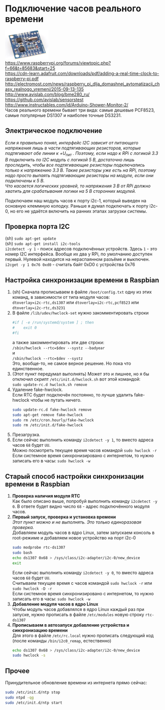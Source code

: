 # Подключение часов реального времени
![](/images/Tiny_RTC_DS1307_module.jpg "")  
https://www.raspberrypi.org/forums/viewtopic.php?f=66&t=85683&start=25  
https://cdn-learn.adafruit.com/downloads/pdf/adding-a-real-time-clock-to-raspberry-pi.pdf  
http://electromost.com/news/raspberry_pi_dlja_domashnej_avtomatizacii_chasy_realnogo_vremeni/2015-09-13-135  
http://www.avislab.com/blog/bme280_ru/  
https://github.com/avislab/sensorstest  
http://www.instructables.com/id/Arduino-Shower-Monitor-2/  
Часов реального времени бывает три вида: самые дешевые PCF8523, самые популярные DS1307 и наиболее точные DS3231.

## Электрическое подключение
_Если я правильно понял, интерфейс I2C зависит от питающего напряжения лишь в части подтягивающих резисторов, которые подтягивают обе линии к +U<sub>пит</sub> . Поэтому, если надо к RPi с логикой 3.3 В подключить по I2C модуль с логикой 5 В, достаточно лишь проследить, чтобы все подтягивающие резисторы подключались только к напряжению 3.3 В. Такие резисторы уже есть на RPi, поэтому надо просто выпаять подтягивающие резисторы на модуле, если они подключены к 5 В._  
_Что касается логических уровней, то напряжения 3 В от RPi должно хватить для срабатывания логики на 5 В сторонних модулей._  

Подключаем наш модуль часов к порту i2c-1, который выведен на основную клеммную колодку. Раньше я думал подключать к порту i2c-0, но его не удаётся включить на ранних этапах загрузки системы.

## Проверка порта I2C
(sh) `sudo apt-get update`  
(sh) `sudo apt-get install i2c-tools`  
`i2cdetect -y 1` - поиск адресов подключённых устройств. Здесь `1` - это номер I2C интерфейса. Вообще их два у RPi, по умолчанию доступен первый. Нулевой находится на нераспаянном разъёме и выключен.  
`i2cget -y 1 0x76 0xd0` - считать байт 0xD0 с устройства 0x76  

## Настройка синхронизации времени в Raspbian
1. (sh) Сначала прописываем в файле `/boot/config.txt` одну из этих команд, в зависимости от типа модуля часов:  
   `dtoverlay=i2c-rtc,ds1307` или `dtoverlay=i2c-rtc,pcf8523` или `dtoverlay=i2c-rtc,ds3231`  
2. В файле `/lib/udev/hwclock-set` нужно закомментировать строки  
   ```bash
   #if [ -e /run/systemd/system ] ; then
   #    exit 0
   #fi
   ```
   а также закомментировать эти две строки:  
   `/sbin/hwclock --rtc=$dev --systz --badyear`  
   и  
   `/sbin/hwclock --rtc=$dev --systz`  
   Это, вообще-то, не самое верное решение. Но пока что единственное.  
3. (Этот пункт передумал выполнять) Может это и лишнее, но я бы отключил скрипт `/etc/init.d/hwclock.sh` вот этой командой:  
   `sudo update-rc.d hwclock.sh remove`  
5. Удаление fake-hwclock.  
   Если RTC будет подключён постоянно, то лучше удалить fake-hwclock чтобы не путать ничего.
   ```bash
   sudo update-rc.d fake-hwclock remove
   sudo apt-get remove fake-hwclock
   sudo rm /etc/cron.hourly/fake-hwclock
   sudo rm /etc/init.d/fake-hwclock
   ```
6. Презагрузка.  
7. Если сейчас выполнить команду `i2cdetect -y 1`, то вместо адреса часов `68` будет `UU`.  
   Можно посмотреть текущее время часов командой `sudo hwclock -r`  
   Если системное время синхронизировано с интернетом, то нужно записать его в часы: `sudo hwclock -w`  

  

## Старый способ настройки синхронизации времени в Raspbian
1. **Проверка наличия модуля RTC**  
   Как было описано выше, попробуй выполнить команду `i2cdetect -y 0`. В ответе будет видно число `68` - адрес подключённого модуля часов.  
2. **Первый запуск, проверка и установка времени**  
   _Этот пункт можно и не выполнять. Это только единоразовая проверка._  
   Добавляем модуль часов в ядро Linux, затем запускаем консоль в root-режиме и добавляем новое устройство на порт i2c-0  
   ```bash
   sudo modprobe rtc-ds1307
   sudo bash
   echo ds1307 0x68 > /sys/class/i2c-adapter/i2c-0/new_device
   exit
   ```
   Если сейчас выполнить команду `i2cdetect -y 0`, то вместо адреса часов `68` будет `UU`.  
   Считываем текущее время с часов командой `sudo hwclock -r` или `sudo hwclock -D -r`  
   Если системное время синхронизировано с интернетом, то нужно записать его в часы: `sudo hwclock -w`  
3. **Добавление модуля часов в ядро Linux**  
   Чтобы модуль часов добавлялся в ядро Linux каждый раз при запуске, нужно прописать в файле `/etc/modules` новую строку `rtc-ds1307`  
4. **Прописываем в автозапуск добавление устройства и синхронизацию времени**  
   Для этого в файле `/etc/rc.local` нужно прописать следующий код (после команды `/bin/i2c0_remap`, естественно)  
   ```bash
   echo ds1307 0x68 > /sys/class/i2c-adapter/i2c-0/new_device
   sudo hwclock -s
   ```    

## Прочее
Принудительное обновление времени из интернета прямо сейчас:  
```bash
sudo /etc/init.d/ntp stop
sudo ntpd -qg
sudo /etc/init.d/ntp start
```
